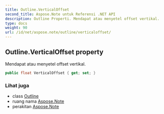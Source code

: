 ```yaml
---
title: Outline.VerticalOffset
second_title: Aspose.Note untuk Referensi .NET API
description: Outline Properti. Mendapat atau menyetel offset vertikal.
type: docs
weight: 90
url: /id/net/aspose.note/outline/verticaloffset/
---
```

## Outline.VerticalOffset property

Mendapat atau menyetel offset vertikal.

```csharp
public float VerticalOffset { get; set; }
```

### Lihat juga

* class [Outline](../)
* ruang nama [Aspose.Note](../../outline/)
* perakitan [Aspose.Note](../../../)


